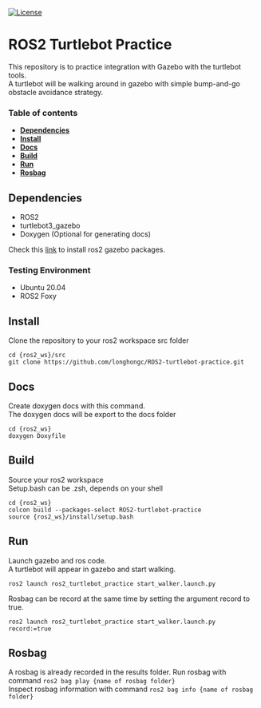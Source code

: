 [![License](https://img.shields.io/badge/License-BSD_3--Clause-blue.svg)](https://opensource.org/licenses/BSD-3-Clause)
# ROS2 Turtlebot Practice
This repository is to practice integration with Gazebo with the turtlebot tools.  
A turtlebot will be walking around in gazebo with simple bump-and-go obstacle avoidance strategy.  

### Table of contents
- [**Dependencies**](#dependencies)
- [**Install**](#install)
- [**Docs**](#docs)
- [**Build**](#build)
- [**Run**](#run)
- [**Rosbag**](#rosbag)

## Dependencies
- ROS2
- turtlebot3_gazebo
- Doxygen (Optional for generating docs)

Check this [link](http://classic.gazebosim.org/tutorials?tut=ros2_installing&cat=connect_ros) to install ros2 gazebo packages.

### Testing Environment
- Ubuntu 20.04
- ROS2 Foxy

## Install
Clone the repository to your ros2 workspace src folder
```
cd {ros2_ws}/src
git clone https://github.com/longhongc/ROS2-turtlebot-practice.git
```
## Docs
Create doxygen docs with this command.  
The doxygen docs will be export to the docs folder  
```
cd {ros2_ws}
doxygen Doxyfile
```
## Build
Source your ros2 workspace  
Setup.bash can be .zsh, depends on your shell  
```
cd {ros2_ws}
colcon build --packages-select ROS2-turtlebot-practice
source {ros2_ws}/install/setup.bash
```

## Run
Launch gazebo and ros code.  
A turtlebot will appear in gazebo and start walking.
```
ros2 launch ros2_turtlebot_practice start_walker.launch.py
```

Rosbag can be record at the same time by setting the argument record to true.  
```
ros2 launch ros2_turtlebot_practice start_walker.launch.py record:=true
```

## Rosbag
A rosbag is already recorded in the results folder.
Run rosbag with command `ros2 bag play {name of rosbag folder}`  
Inspect rosbag information with command `ros2 bag info {name of rosbag folder}` 
